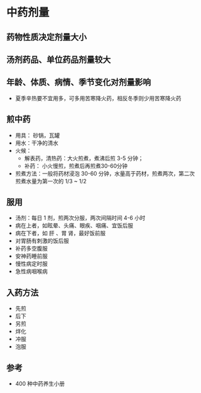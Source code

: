 # 中药剂量

## 药物性质决定剂量大小

## 汤剂药品、单位药品剂量较大

## 年龄、体质、病情、季节变化对剂量影响

- 夏季辛热要不宜用多，可多用苦寒降火药，相反冬季则少用苦寒降火药

## 煎中药

- 用具： 砂锅，瓦罐
- 用水：干净的清水
- 火候： 
  - 解表药，清热药：大火煎煮，煮沸后煎 3-5 分钟；
  - 补药： 小火慢煎，煎煮后再煎煮30-60分钟
- 煎煮方法：一般将药材浸泡 30-60 分钟，水量高于药材，煎煮两次，第二次煎煮水量为第一次的 1/3 ~ 1/2


## 服用

- 汤剂：每日 1 剂，煎两次分服，两次间隔时间 4-6 小时
- 病在上者，如眩晕、头痛、眼疾、咽痛、宜饭后服
- 病在下者，如 肝 、胃 肾，最好饭前服
- 对胃肠有刺激的饭后服
- 补药多空腹服
- 安神药睡前服
- 慢性病定时服
- 急性病咽喉病


## 入药方法

- 先煎
- 后下
- 另煎
- 烊化
- 冲服
- 泡服

## 参考
- 400 种中药养生小册
